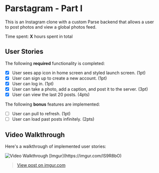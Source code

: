 # Parstagram - Part I

This is an Instagram clone with a custom Parse backend that allows a user to post photos and view a global photos feed.

Time spent: **X** hours spent in total

## User Stories

The following **required** functionality is completed:

- [x] User sees app icon in home screen and styled launch screen. (1pt)
- [x] User can sign up to create a new account. (1pt)
- [x] User can log in. (1pt)
- [x] User can take a photo, add a caption, and post it to the server. (3pt)
- [x] User can view the last 20 posts. (4pts)

The following **bonus** features are implemented:

- [ ] User can pull to refresh. (1pt)
- [ ] User can load past posts infinitely. (2pts)

## Video Walkthrough

Here's a walkthrough of implemented user stories:

<img src='https://imgur.com/lS9R8bO' title='Video Walkthrough' width='' alt='Video Walkthrough' />
[Imgur](https://imgur.com/lS9R8bO)

<blockquote class="imgur-embed-pub" lang="en" data-id="lS9R8bO"><a href="https://imgur.com/lS9R8bO">View post on imgur.com</a></blockquote>
<script async src="//s.imgur.com/min/embed.js" charset="utf-8"></script>
